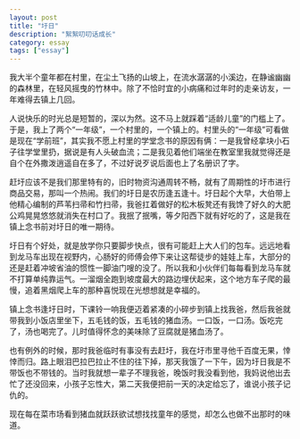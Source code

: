 ```yaml
---
layout: post
title: "圩日"
description: "絮絮叨叨话成长"
category: essay
tags: ["essay"]
---
```


我大半个童年都在村里，在尘土飞扬的山坡上，在流水潺潺的小溪边，在静谧幽幽的森林里，在轻风摇曳的竹林中。除了不恰时宜的小病痛和过年时的走亲访友，一年难得去镇上几回。

人说快乐的时光总是短暂的，深以为然。这不马上就踩着“适龄儿童”的门槛上了。于是，我上了两个“一年级”，一个村里的，一个镇上的。村里头的“一年级”可看做是现在“学前班”，其实我不愿上村里的学堂念书的原因有俩：一是我曾经拿块小石子往学堂里扔，据说是有人头破血流；二是我见着他们端坐在教室里我就觉得还是自个在外撒泼逍遥自在多了，不过好说歹说后面也上了名册识了字。

赶圩应该不是我们那里特有的，旧时物资沟通周转不畅，就有了周期性的圩市进行商品交易，那叫一个热闹。我们的圩日是农历逢五逢十。圩日起个大早，大伯带上他精心编制的芦苇扫帚和竹扫帚，我爸扛着做好的松木板凳还有我馋了好久的大肥公鸡晃晃悠悠就消失在村口了。我抿了抿嘴，等夕阳西下就有好吃的了，这是我在镇上念书前对圩日的唯一期待。

圩日有个好处，就是放学你只要脚步快点，很有可能赶上大人们的包车。远远地看到龙马车出现在视野内，心肠好的师傅会停下来让这帮徒步的娃娃上车，大部分的还是赶着冲坡省油的惯性一脚油门嗖的没了。所以我和小伙伴们每每看到龙马车就不打算单纯靠运气。一溜烟全跑到坡度最大的路边埋伏起来，这个地方车子爬的最慢，追着黑烟爬上车的那种喜悦现在光想想就是幸福的。

镇上念书逢圩日时，下课铃一响我便迈着紧凑的小碎步到镇上找我爸，然后我爸就带我到小饭店里坐下，五毛钱的饭，五毛钱的猪血汤。一口饭，一口汤。饭吃完了，汤也喝完了。儿时值得怀念的美味除了豆腐就是猪血汤了。

也有例外的时候，那时我爸临时有事没有去赶圩，我在圩市里寻他千百度无果，悻悻而归。路上眼泪巴拉巴拉止不住的往下掉，那天我饿了一下午，因为圩日我是不带饭也不带钱的。当时我就想一辈子不理我爸，晚饭时我没看到他，我妈说他出去忙了还没回来，小孩子忘性大，第二天我便把前一天的决定给忘了，谁说小孩子记仇的。

现在每在菜市场看到猪血就跃跃欲试想找找童年的感觉，却怎么也做不出那时的味道。
